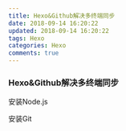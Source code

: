 ```yaml
---
title: Hexo&Github解决多终端同步
date: 2018-09-14 16:20:22
updated: 2018-09-14 16:20:22
tags: Hexo
categories: Hexo
comments: true
---
```


### Hexo&Github解决多终端同步



安装Node.js

安装Git


